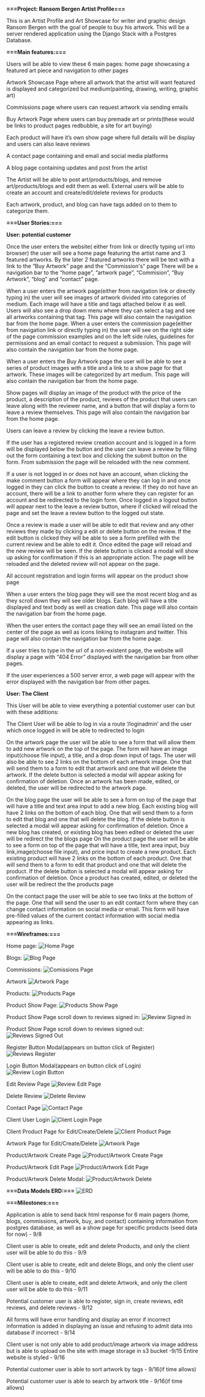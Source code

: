 **===Project: Ransom Bergen Artist Profile===**

This is an Artist Profile and Art Showcase for writer and graphic design Ransom Bergen with the goal of people to buy his artwork. This will be a server rendered application using the Django Stack with a Postgres Database.

**===Main features:===**

Users will be able to view these 6 main pages:
home page showcasing a featured art piece and navigation to other pages

Artwork Showcase Page where all artwork that the artist will want featured is displayed and categorized but medium(painting, drawing, writing, graphic art)

Commissions page where users can request artwork via sending emails

Buy Artwork Page where users can buy premade art or prints(these would be links to product pages redbubble, a site for art buying)

Each product will have it’s own show page where full details will be display and users can also leave reviews

A contact page containing and email and social media platforms

A blog page containing updates and post from the artist

The Artist will be able to post art/products/blogs, and remove art/products/blogs and edit them as well.
External users will be able to create an account and create/edit/delete reviews for products

Each artwork, product, and blog can have tags added on to them to categorize them.

**===User Stories:===**

**User: potential customer**

Once the user enters the website( either from link or directly typing url into browser) the user will see a home page featuring the artist name and 3 featured artworks. By the later 2 featured artworks there will be text with a link to the “Buy Artwork” page and the “Commission's” page There will be a navigation bar to the “home page”, “artwork page”, “Commision”, “Buy Artwork”, “blog” and “contact” page.

When a user enters the artwork page(either from navigation link or directly typing in) the user will see images of artwork divided into categories of medium. Each image will have a title and tags attached below it as well. Users will also see a drop down menu where they can select a tag and see all artworks containing that tag. This page will also contain the navigation bar from the home page.
When a user enters the commission page(either from navigation link or directly typing in) the user will see on the right side of the page commission examples and on the left side rules, guidelines for permissions and an email contact to request a submission. This page will also contain the navigation bar from the home page.

When a user enters the Buy Artwork page the user will be able to see a series of product images with a title and a link to a show page for that artwork. These images will be categorized by art medium. This page will also contain the navigation bar from the home page.

Show pages will display an image of the product with the price of the product, a description of the product, reviews of the product that users can leave along with the reviewer name, and a button that will display a form to leave a review themselves. This page will also contain the navigation bar from the home page.

Users can leave a review by clicking the leave a review button.

If the user has a registered review creation account and is logged in a form will be displayed below the button and the user can leave a review by filling out the form containing a text box and clicking the submit button on the form. From submission the page will be reloaded with the new comment.

If a user is not logged in or does not have an account, when clicking the make comment button a form will appear where they can log in and once logged in they can click the button to create a review. If they do not have an account, there will be a link to another form where they can register for an account and be redirected to the login form.
Once logged in a logout button will appear next to the leave a review button, where if clicked will reload the page and set the leave a review button to the logged out state.

Once a review is made a user will be able to edit that review and any other reviews they made by clicking a edit or delete button on the review. If the edit button is clicked they will be able to see a form prefilled with the current review and be able to edit it. Once edited the page will reload and the new review will be seen. If the delete button is clicked a modal will show up asking for confirmation if this is an appropriate action. The page will be reloaded and the deleted review will not appear on the page.

All account registration and login forms will appear on the product show page

When a user enters the blog page they will see the most recent blog and as they scroll down they will see older blogs. Each blog will have a title displayed and text body as well as creation date. This page will also contain the navigation bar from the home page.

When the user enters the contact page they will see an email listed on the center of the page as well as icons linking to instagram and twitter. This page will also contain the navigation bar from the home page.

If a user tries to type in the url of a non-existent page, the website will display a page with “404 Error” displayed with the navigation bar from other pages.

If the user experiences a 500 server error, a web page will appear with the error displayed with the navigation bar from other pages.

**User: The Client**

This User will be able to view everything a potential customer user can but with these additions:

The Client User will be able to log in via a route ‘/loginadmin’ and the user which once logged in will be able to redirected to login

On the artwork page the user will be able to see a form that will allow them to add new artwork on the top of the page. The form will have an image input(choose file input), a title, and a drop down input of tags. The user will also be able to see 2 links on the bottom of each artwork image. One that will send them to a form to edit that artwork and one that will delete the artwork. If the delete button is selected a modal will appear asking for confirmation of deletion. Once an artwork has been made, edited, or deleted, the user will be redirected to the artwork page.

On the blog page the user will be able to see a form on top of the page that will have a title and text area input to add a new blog. Each existing blog will have 2 links on the bottom of each blog. One that will send them to a form to edit that blog and one that will delete the blog. If the delete button is selected a modal will appear asking for confirmation of deletion. Once a new blog has created, or existing blog has been edited or deleted the user will be redirect the the blogs page
On the product page the user will be able to see a form on top of the page that will have a title, text area input, buy link,image(choose file input), and price input to create a new product. Each existing product will have 2 links on the bottom of each product. One that will send them to a form to edit that product and one that will delete the product. If the delete button is selected a modal will appear asking for confirmation of deletion. Once a product has created, edited, or deleted the user will be redirect the the products page

On the contact page the user will be able to see two links at the bottom of the page. One that will send the user to an edit contact form where they can change contact information on social media or email. This form will have pre-filled values of the current contact information with social media appearing as links.

**===Wireframes:===**

Home page:
![Home Page](https://i.imgur.com/xmc3NCl.png)

Blogs:
![Blog Page](https://i.imgur.com/PREPGKQ.png)

Commissions:
![Comissions Page](https://i.imgur.com/OeY6srK.png)

Artwork
![Artwork Page](https://i.imgur.com/GYQACyA.png)

Products:
![Products Page](https://i.imgur.com/2ha7E9s.png)

Product Show Page:
![Products Show Page](https://i.imgur.com/R4DYjWq.png)

Product Show Page scroll down to reviews signed in:
![Review Signed in](https://i.imgur.com/3viOYlX.png)

Product Show Page scroll down to reviews signed out:
![Reviews Signed Out](https://i.imgur.com/eDXIFDe.png)

Register Button Modal(appears on button click of Register)
![Reviews Register](https://i.imgur.com/eCa0rtF.png)

Login Button Modal(appears on button click of Login)
![Review Login Button](https://i.imgur.com/NvAqRiJ.png)

Edit Review Page
![Review Edit Page](https://i.imgur.com/nhJQgg0.png)

Delete Review
![Delete Review](https://i.imgur.com/8vCiRxM.png)

Contact Page
![Contact Page](https://i.imgur.com/ByM4lGN.png)

Client User Login
![Client Login Page](https://i.imgur.com/S8AOQIO.png)

Client Product Page for Edit/Create/Delete
![Client Product Page](https://i.imgur.com/dRFv4Nx.png)

Artwork Page for Edit/Create/Delete
![Artwork Page](https://i.imgur.com/MBFSTW0.png)

Product/Artwork Create Page
![Product/Artwork Create Page](https://i.imgur.com/hM516ms.png)

Product/Artwork Edit Page
![Product/Artwork Edit Page](https://i.imgur.com/qD5qhYR.png)

Product/Artwork Delete Modal:
![Product/Artwork Delete](https://i.imgur.com/FpMdRdi.png)

**===Data Models ERD:===**
![ERD](https://i.imgur.com/ONIh3si.png)

**===Milestones:===**

Application is able to send back html response for 6 main pagers (home, blogs, commissions, artwork, buy, and contact) containing information from postgres database, as well as a show page for specific products (seed data for now) - 9/8

Client user is able to create, edit and delete Products, and only the client user will be able to do this - 9/9

Client user is able to create, edit and delete Blogs, and only the client user will be able to do this - 9/10

Client user is able to create, edit and delete Artwork, and only the client user will be able to do this - 9/11

Potential customer user is able to register, sign in, create reviews, edit reviews, and delete reviews - 9/12

All forms will have error handling and display an error if incorrect information is added in displaying an issue and refusing to admit data into database if incorrect - 9/14

Client user is not only able to add product/image artwork via image address but is able to upload on the site with image storage in s3 bucket -9/15
Entire website is styled - 9/16

Potential customer user is able to sort artwork by tags - 9/16(if time allows)

Potential customer user is able to search by artwork title - 9/16(if time allows)
